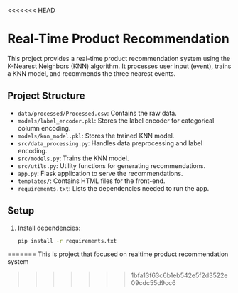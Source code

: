 <<<<<<< HEAD
# Real-Time Product Recommendation

This project provides a real-time product recommendation system using the K-Nearest Neighbors (KNN) algorithm. It processes user input (event), trains a KNN model, and recommends the three nearest events.

## Project Structure

- `data/processed/Processed.csv`: Contains the raw data.
- `models/label_encoder.pkl`: Stores the label encoder for categorical column encoding.
- `models/knn_model.pkl`: Stores the trained KNN model.
- `src/data_processing.py`: Handles data preprocessing and label encoding.
- `src/models.py`: Trains the KNN model.
- `src/utils.py`: Utility functions for generating recommendations.
- `app.py`: Flask application to serve the recommendations.
- `templates/`: Contains HTML files for the front-end.
- `requirements.txt`: Lists the dependencies needed to run the app.

## Setup

1. Install dependencies:

   ```bash
   pip install -r requirements.txt
=======
This is project that focused on realtime product recommendation system
>>>>>>> 1bfa13f63c6b1eb542e5f2d3522e09cdc55d9cc6
